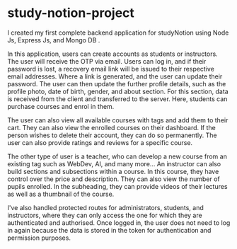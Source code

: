 # study-notion-project
I created my first complete backend application for studyNotion using Node Js, Express Js, and Mongo DB .

In this application, users can create accounts as students or instructors. The user will receive the OTP via email. Users can log in, and if their password is lost, a recovery email link will be issued to their respective email addresses. Where a link is generated, and the user can update their password. The user can then update the further profile details, such as the profile photo, date of birth, gender, and about section. For this section, data is received from the client and transferred to the server. Here, students can purchase courses and enrol in them.

The user can also view all available courses with tags and add them to their cart. They can also view the enrolled courses on their dashboard. If the person wishes to delete their account, they can do so permanently. The user can also provide ratings and reviews for a specific course.

The other type of user is a teacher, who can develop a new course from an existing tag such as WebDev, AI, and many more... An instructor can also build sections and subsections within a course. In this course, they have control over the price and description. They can also view the number of pupils enrolled. In the subheading, they can provide videos of their lectures as well as a thumbnail of the course.

I've also handled protected routes for administrators, students, and instructors, where they can only access the one for which they are authenticated and authorised. Once logged in, the user does not need to log in again because the data is stored in the token for authentication and permission purposes.
